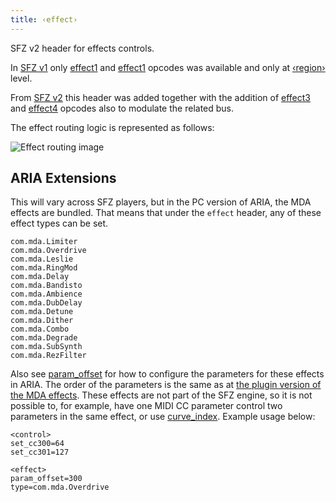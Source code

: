 ```yaml
---
title: ‹effect›
---
```

SFZ v2 header for effects controls.

In [SFZ v1] only [effect1] and [effect1] opcodes was available
and only at [‹region›] level.

From [SFZ v2] this header was added together with the addition of
[effect3] and [effect4] opcodes also to modulate the related bus.

The effect routing logic is represented as follows:

<img src="{{ '/assets/img/effect/routing.svg' | relative_path }}"
	class="img-fluid" alt="Effect routing image">

## ARIA Extensions

This will vary across SFZ players, but in the PC version of ARIA,
the MDA effects are bundled. That means that under the `effect` header,
any of these effect types can be set.

```
com.mda.Limiter
com.mda.Overdrive
com.mda.Leslie
com.mda.RingMod
com.mda.Delay
com.mda.Bandisto
com.mda.Ambience
com.mda.DubDelay
com.mda.Detune
com.mda.Dither
com.mda.Combo
com.mda.Degrade
com.mda.SubSynth
com.mda.RezFilter
```

Also see [param_offset] for how to
configure the parameters for these effects in ARIA.
The order of the parameters is the same as at [the plugin version of the MDA effects].
These effects are not part of the SFZ engine, so it is not possible to, for
example, have one MIDI CC parameter control two parameters in the same effect,
or use [curve_index]. Example usage below:

```
<control>
set_cc300=64
set_cc301=127

<effect>
param_offset=300
type=com.mda.Overdrive
```

[SFZ v1]:       /misc/sfz1
[SFZ v2]:       /misc/sfz2
[effect1]:      /opcodes/effect1
[effect2]:      /opcodes/effect2
[effect3]:      /opcodes/effect3
[effect4]:      /opcodes/effect4
[‹region›]:     /headers/region
[curve_index]:  /headers/curve
[param_offset]: /opcodes/param_offset
[the plugin version of the MDA effects]: http://mda.smartelectronix.com/
